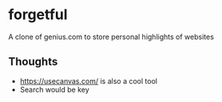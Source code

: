 # forgetful

A clone of genius.com to store personal highlights of websites

## Thoughts

 - https://usecanvas.com/ is also a cool tool
 - Search would be key
